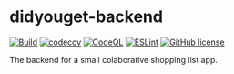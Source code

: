 # didyouget-backend

[![Build](https://github.com/FelixWohlfrom/didyouget-backend/actions/workflows/build.yaml/badge.svg?event=push)](https://github.com/FelixWohlfrom/didyouget-backend/actions/workflows/build.yaml) [![codecov](https://codecov.io/gh/FelixWohlfrom/didyouget-backend/branch/main/graph/badge.svg?token=0E8911CB53)](https://codecov.io/gh/FelixWohlfrom/didyouget-backend) [![CodeQL](https://github.com/FelixWohlfrom/didyouget-backend/actions/workflows/codeql-analysis.yml/badge.svg?event=push)](https://github.com/FelixWohlfrom/didyouget-backend/actions/workflows/codeql-analysis.yml) [![ESLint](https://github.com/FelixWohlfrom/didyouget-backend/actions/workflows/eslint.yml/badge.svg?event=push)](https://github.com/FelixWohlfrom/didyouget-backend/actions/workflows/eslint.yml) [![GitHub license](https://img.shields.io/github/license/FelixWohlfrom/didyouget-backend)](https://github.com/FelixWohlfrom/didyouget-backend/blob/main/LICENSE)

The backend for a small colaborative shopping list app.
